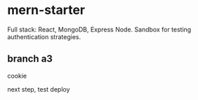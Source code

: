 # mern-starter
Full stack: React, MongoDB, Express Node. Sandbox for testing authentication strategies.
## branch a3
cookie


next step, test deploy